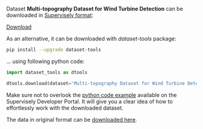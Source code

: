 Dataset **Multi-topography Dataset for Wind Turbine Detection** can be downloaded in [Supervisely format](https://developer.supervisely.com/api-references/supervisely-annotation-json-format):

 [Download](https://assets.supervisely.com/remote/eyJsaW5rIjogInMzOi8vc3VwZXJ2aXNlbHktZGF0YXNldHMvMTQ3M19NdWx0aS10b3BvZ3JhcGh5IERhdGFzZXQgZm9yIFdpbmQgVHVyYmluZSBEZXRlY3Rpb24vbXVsdGktdG9wb2dyYXBoeS1kYXRhc2V0LWZvci13aW5kLXR1cmJpbmUtZGV0ZWN0aW9uLURhdGFzZXROaW5qYS50YXIiLCAic2lnIjogIlJ0aytER0dUZ3RHMlR5VEQ3MlpnL1pvdzhoTStnV2ZHV2VGZ2luNmhscEU9In0=?response-content-disposition=attachment%3B%20filename%3D%22multi-topography-dataset-for-wind-turbine-detection-DatasetNinja.tar%22)

As an alternative, it can be downloaded with *dataset-tools* package:
``` bash
pip install --upgrade dataset-tools
```

... using following python code:
``` python
import dataset_tools as dtools

dtools.download(dataset='Multi-topography Dataset for Wind Turbine Detection', dst_dir='~/dataset-ninja/')
```
Make sure not to overlook the [python code example](https://developer.supervisely.com/getting-started/python-sdk-tutorials/iterate-over-a-local-project) available on the Supervisely Developer Portal. It will give you a clear idea of how to effortlessly work with the downloaded dataset.

The data in original format can be [downloaded here](https://zenodo.org/record/7808269/files/windTurbineDataSet.zip?download=1).